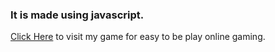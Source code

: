 ### It is made using javascript.
[Click Here](https://av1shek.github.io/car%20game/) to visit my game for easy to be play online gaming.
